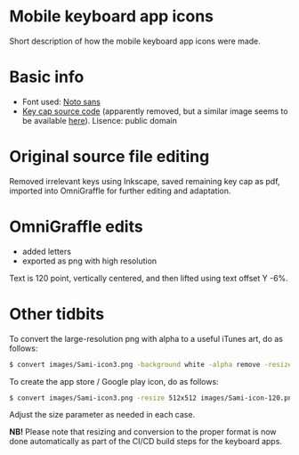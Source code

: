 Mobile keyboard app icons
=====

Short description of how the mobile keyboard app icons were made.

# Basic info

* Font used: [Noto sans](http://www.fontsquirrel.com/fonts/noto-sans)
* [Key cap source code](http://all-free-download.com/free-vector/vector-clip-art/tango_preferences_desktop_keyboard_shortcuts_115846.html) (apparently removed, but a similar image seems to be available [here](https://www.freeimages.com/icon/tango-preferences-desktop-keyboard-shortcuts-5299692)).
  Lisence: public domain

# Original source file editing

Removed irrelevant keys using Inkscape, saved remaining key cap as pdf, imported
into OmniGraffle for further editing and adaptation.

# OmniGraffle edits
* added letters
* exported as png with high resolution

Text is 120 point, vertically centered, and then lifted using text offset Y -6%.

# Other tidbits

To convert the large-resolution png with alpha to a useful iTunes art, do as follows:

```sh
$ convert images/Sami-icon3.png -background white -alpha remove -resize 1024x1024 images/Sami-icon-1024.png
```

To create the app store / Google play icon, do as follows:

```sh
$ convert images/Sami-icon3.png -resize 512x512 images/Sami-icon-120.png
```

Adjust the size parameter as needed in each case.

__NB!__ Please note that resizing and conversion to the proper format is now done automatically
as part of the CI/CD build steps for the keyboard apps.
